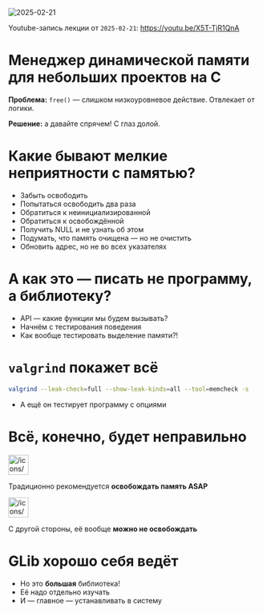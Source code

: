 ![2025-02-21](https://github.com/user-attachments/assets/95c7a3f4-da09-4bb6-91fd-2e878a9fe738)

Youtube-запись лекции от ```2025-02-21```: https://youtu.be/X5T-TjR1QnA

# Менеджер динамической памяти для небольших проектов на C

**Проблема:** `free()` — слишком низкоуровневое действие. Отвлекает от логики.

**Решение:** а давайте спрячем! С глаз долой.

# Какие бывают мелкие неприятности с памятью?

- Забыть освободить
- Попытаться освободить два раза
- Обратиться к неинициализированной
- Обратиться к освобождённой
- Получить NULL и не узнать об этом
- Подумать, что память очищена — но не очистить
- Обновить адрес, но не во всех указателях

# А как это — писать не программу, а библиотеку?

- API — какие функции мы будем вызывать?
- Начнём с тестирования поведения
- Как вообще тестировать выделение памяти?!

# `valgrind` покажет всё

```bash
valgrind --leak-check=full --show-leak-kinds=all --tool=memcheck -s
```

- А ещё он тестирует программу с опциями

# Всё, конечно, будет неправильно

<aside>
<img src="/icons/arrow-northeast_green.svg" alt="/icons/arrow-northeast_green.svg" width="40px" />

Традиционно рекомендуется **освобождать память ASAP**

</aside>

<aside>
<img src="/icons/arrow-northwest_yellow.svg" alt="/icons/arrow-northwest_yellow.svg" width="40px" />

С другой стороны, её вообще **можно не освобождать**

</aside>

# GLib хорошо себя ведёт

- Но это **большая** библиотека!
- Её надо отдельно изучать
- И — главное — устанавливать в систему
